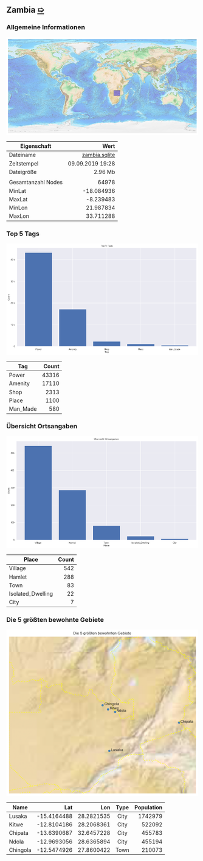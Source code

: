 ## Zambia [&#10159;](zambia.sqlite)

### Allgemeine Informationen

![Overview](./Images/zambia_overview.png)

|Eigenschaft|Wert|
|-|-:|
Dateiname|[zambia.sqlite](zambia.sqlite)|
Zeitstempel|09.09.2019 19:28|
Dateigr&ouml;&szlig;e|2.96 Mb|
|||
Gesamtanzahl Nodes|64978|
|MinLat|-18.084936|
|MaxLat|-8.239483|
|MinLon|21.987834|
|MaxLon|33.711288|

### Top 5 Tags

![Tags](./Images/zambia_tags.png)

|Tag|Count|
|-|-:|
|Power|43316|
|Amenity|17110|
|Shop|2313|
|Place|1100|
|Man_Made|580|

### &Uuml;bersicht Ortsangaben

![Places](./Images/zambia_places.png)

|Place|Count|
|-|-:|
|Village|542|
|Hamlet|288|
|Town|83|
|Isolated_Dwelling|22|
|City|7|

### Die 5 gr&ouml;&szlig;ten bewohnte Gebiete

![Places](./Images/zambia_topplaces.png)

|Name|Lat|Lon|Type|Population|
|----|--:|--:|:--:|---------:|
|Lusaka|-15.4164488|28.2821535|City|1742979|
|Kitwe|-12.8104186|28.2068361|City|522092|
|Chipata|-13.6390687|32.6457228|City|455783|
|Ndola|-12.9693056|28.6365894|City|455194|
|Chingola|-12.5474926|27.8600422|Town|210073|
